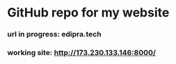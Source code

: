 # GitHub repo for my website

### url in progress: edipra.tech

### working site: http://173.230.133.146:8000/
